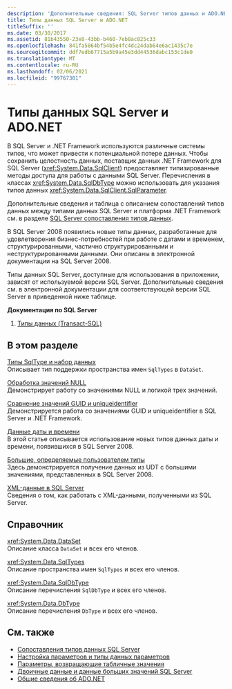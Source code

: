 ```yaml
---
description: 'Дополнительные сведения: SQL Server типов данных и ADO.NET'
title: Типы данных SQL Server и ADO.NET
titleSuffix: ''
ms.date: 03/30/2017
ms.assetid: 81b43550-23e8-43bb-b460-7eb8ac825c33
ms.openlocfilehash: 841fa5864bf54b5e4fc4dc24dab64e6ac1435c7e
ms.sourcegitcommit: ddf7edb67715a5b9a45e3dd44536dabc153c1de0
ms.translationtype: MT
ms.contentlocale: ru-RU
ms.lasthandoff: 02/06/2021
ms.locfileid: "99767301"
---
```

# <a name="sql-server-data-types-and-adonet"></a>Типы данных SQL Server и ADO.NET

В SQL Server и .NET Framework используются различные системы типов, что может привести к потенциальной потере данных. Чтобы сохранить целостность данных, поставщик данных .NET Framework для SQL Server (<xref:System.Data.SqlClient>) предоставляет типизированные методы доступа для работы с данными SQL Server. Перечисления в классах <xref:System.Data.SqlDbType> можно использовать для указания типов данных <xref:System.Data.SqlClient.SqlParameter>.  
  
 Дополнительные сведения и таблица с описанием сопоставлений типов данных между типами данных SQL Server и платформа .NET Framework см. в разделе [SQL Server сопоставления типов данных](../sql-server-data-type-mappings.md).  
  
 В SQL Server 2008 появились новые типы данных, разработанные для удовлетворения бизнес-потребностей при работе с датами и временем, структурированными, частично структурированными и неструктурированными данными. Они описаны в электронной документации на SQL Server 2008.  
  
 Типы данных SQL Server, доступные для использования в приложении, зависят от используемой версии SQL Server. Дополнительные сведения см. в электронной документации для соответствующей версии SQL Server в приведенной ниже таблице.  
  
 **Документация по SQL Server**  
  
1. [Типы данных (Transact-SQL)](/sql/t-sql/data-types/data-types-transact-sql)  
  
## <a name="in-this-section"></a>В этом разделе  

 [Типы SqlType и набор данных](sqltypes-and-the-dataset.md)  
 Описывает тип поддержки пространства имен `SqlTypes` в `DataSet`.  
  
 [Обработка значений NULL](handling-null-values.md)  
 Демонстрирует работу со значениями NULL и логикой трех значений.  
  
 [Сравнение значений GUID и uniqueidentifier](comparing-guid-and-uniqueidentifier-values.md)  
 Демонстрируется работа со значениями GUID и uniqueidentifier в SQL Server и .NET Framework.  
  
 [Данные даты и времени](date-and-time-data.md)  
 В этой статье описывается использование новых типов данных даты и времени, появившихся в SQL Server 2008.  
  
 [Большие, определяемые пользователем типы](large-udts.md)  
 Здесь демонстрируется получение данных из UDT с большими значениями, представленных в SQL Server 2008.  
  
 [XML-данные в SQL Server](xml-data-in-sql-server.md)  
 Сведения о том, как работать с XML-данными, полученными из SQL Server.  
  
## <a name="reference"></a>Справочник  

 <xref:System.Data.DataSet>  
 Описание класса `DataSet` и всех его членов.  
  
 <xref:System.Data.SqlTypes>  
 Описание пространства имен `SqlTypes` и всех его членов.  
  
 <xref:System.Data.SqlDbType>  
 Описание перечисления `SqlDbType` и всех его членов.  
  
 <xref:System.Data.DbType>  
 Описание перечисления `DbType` и всех его членов.  
  
## <a name="see-also"></a>См. также

- [Сопоставления типов данных SQL Server](../sql-server-data-type-mappings.md)
- [Настройка параметров и типы данных параметров](../configuring-parameters-and-parameter-data-types.md)
- [Параметры, возвращающие табличные значения](table-valued-parameters.md)
- [Двоичные данные и данные больших значений SQL Server](sql-server-binary-and-large-value-data.md)
- [Общие сведения об ADO.NET](../ado-net-overview.md)

